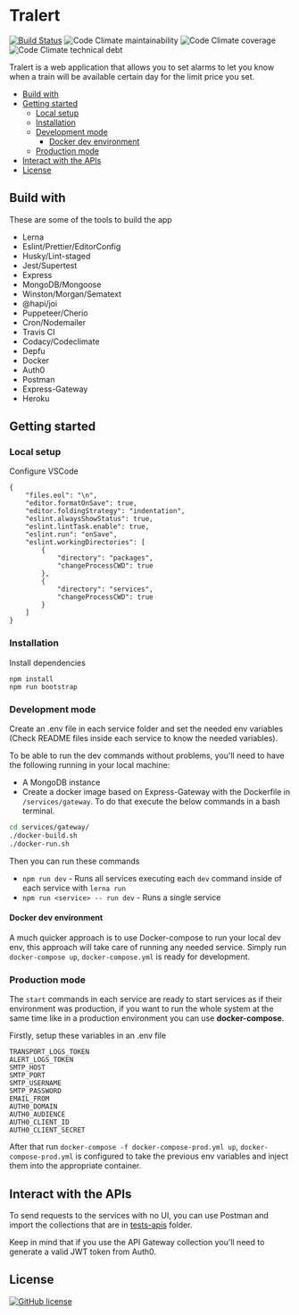 # Tralert

[![Build Status](https://travis-ci.org/gimeno/tralert.svg)](https://travis-ci.org/gimeno/tralert)
![Code Climate maintainability](https://img.shields.io/codeclimate/maintainability/gimeno/tralert)
![Code Climate coverage](https://img.shields.io/codeclimate/coverage/gimeno/tralert)
![Code Climate technical debt](https://img.shields.io/codeclimate/tech-debt/gimeno/tralert)

Tralert is a web application that allows you to set alarms to let you know when a train will be available certain day for the limit price you set.

-   [Build with](#build-with)
-   [Getting started](#getting-started)
    -   [Local setup](#local-setup)
    -   [Installation](#installation)
    -   [Development mode](#development-mode)
        -   [Docker dev environment](#docker-dev-environment)
    -   [Production mode](#production-mode)
-   [Interact with the APIs](#interact-with-the-apis)
-   [License](#license)

## Build with

These are some of the tools to build the app

-   Lerna
-   Eslint/Prettier/EditorConfig
-   Husky/Lint-staged
-   Jest/Supertest
-   Express
-   MongoDB/Mongoose
-   Winston/Morgan/Sematext
-   @hapi/joi
-   Puppeteer/Cherio
-   Cron/Nodemailer
-   Travis CI
-   Codacy/Codeclimate
-   Depfu
-   Docker
-   Auth0
-   Postman
-   Express-Gateway
-   Heroku

## Getting started

### Local setup

Configure VSCode

    {
        "files.eol": "\n",
        "editor.formatOnSave": true,
        "editor.foldingStrategy": "indentation",
        "eslint.alwaysShowStatus": true,
        "eslint.lintTask.enable": true,
        "eslint.run": "onSave",
        "eslint.workingDirectories": [
            {
                "directory": "packages",
                "changeProcessCWD": true
            },
            {
                "directory": "services",
                "changeProcessCWD": true
            }
        ]
    }

### Installation

Install dependencies

    npm install
    npm run bootstrap

### Development mode

Create an .env file in each service folder and set the needed env variables (Check README files inside each service to know the needed variables).

To be able to run the dev commands without problems, you'll need to have the following running in your local machine:

-   A MongoDB instance
-   Create a docker image based on Express-Gateway with the Dockerfile in `/services/gateway`. To do that execute the below commands in a bash terminal.

```bash
cd services/gateway/
./docker-build.sh
./docker-run.sh
```

Then you can run these commands

-   `npm run dev` - Runs all services executing each `dev` command inside of each service with `lerna run`
-   `npm run <service> -- run dev` - Runs a single service

#### Docker dev environment

A much quicker approach is to use Docker-compose to run your local dev env, this approach will take care of running any needed service. Simply run `docker-compose up`, `docker-compose.yml` is ready for development.

### Production mode

The `start` commands in each service are ready to start services as if their environment was production, if you want to run the whole system at the same time like in a production environment you can use **docker-compose**.

Firstly, setup these variables in an .env file

    TRANSPORT_LOGS_TOKEN
    ALERT_LOGS_TOKEN
    SMTP_HOST
    SMTP_PORT
    SMTP_USERNAME
    SMTP_PASSWORD
    EMAIL_FROM
    AUTH0_DOMAIN
    AUTH0_AUDIENCE
    AUTH0_CLIENT_ID
    AUTH0_CLIENT_SECRET

After that run `docker-compose -f docker-compose-prod.yml up`, `docker-compose-prod.yml` is configured to take the previous env variables and inject them into the appropriate container.

## Interact with the APIs

To send requests to the services with no UI, you can use Postman and import the collections that are in [tests-apis](./tests-apis) folder.

Keep in mind that if you use the API Gateway collection you'll need to generate a valid JWT token from Auth0.

## License

[![GitHub license](https://img.shields.io/badge/license-MIT-blue.svg)](LICENSE)
